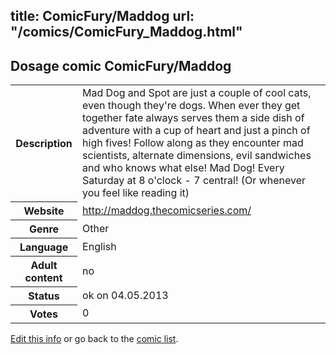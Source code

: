 title: ComicFury/Maddog
url: "/comics/ComicFury_Maddog.html"
---
Dosage comic ComicFury/Maddog
-----------------------------------------

<p id="msg"></p>
<script type="text/javascript">
if (window.location.search === '?edit_info_mail=sent_ok') {
  var elem = document.getElementById("msg");
  elem.innerHTML = 'Edited information sucessfully sent for review, which is usually done daily. Thanks!';
  elem.className = 'ok';
}
</script>
<table class="comicinfo">
<tr>
<th>Description</th><td>Mad Dog and Spot are just a couple of cool cats, even though they're dogs. When ever they get together fate always serves them a side dish of adventure with a cup of heart and just a pinch of high fives! Follow along as they encounter mad scientists, alternate dimensions, evil sandwiches and who knows what else! Mad Dog! Every Saturday at 8 o'clock - 7 central! (Or whenever you feel like reading it)</td>
</tr>
<tr>
<th>Website</th><td><a href="http://maddog.thecomicseries.com/">http://maddog.thecomicseries.com/</a></td>
</tr>
<tr>
<th>Genre</th><td>Other</td>
</tr>
<tr>
<th>Language</th><td>English</td>
</tr>
<tr>
<th>Adult content</th><td>no</td>
</tr>
<tr>
<th>Status</th><td>ok on 04.05.2013</td>
</tr>
<tr>
<th>Votes</th><td>0</td>
</tr>
</table>

[Edit this info](ComicFury_Maddog_edit.html) or go back to the [comic list](../comic-index.html).
